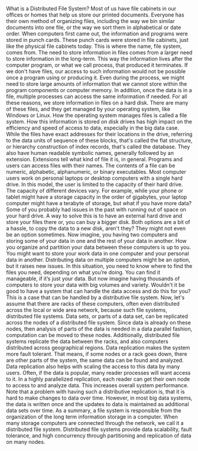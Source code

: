 What is a Distributed File System? Most of us have file
cabinets in our offices or homes that help us store
our printed documents. Everyone has their own
method of organizing files, including the way we bin similar
documents into one file, or the way we sort them in alphabetical or
date order. When computers first came out,
the information and programs were stored in punch cards. These punch cards were
stored in file cabinets, just like the physical
file cabinets today. This is where the name,
file system, comes from. The need to store information in
files comes from a larger need to store information in the long-term. This way the information lives
after the computer program, or what we call process,
that produced it terminates. If we don't have files, our access to
such information would not be possible once a program using or producing it. Even during the process, we might need
to store large amounts of information that we cannot store within the program
components or computer memory. In addition, once the data is in a file, multiple processes can access
the same information if needed. For all these reasons, we store
information in files on a hard disk. There are many of these files, and they get managed by your operating system,
like Windows or Linux. How the operating system manages
files is called a file system. How this information is stored
on disk drives has high impact on the efficiency and speed of access to
data, especially in the big data case. While the files have exact addresses for
their locations in the drive, referring to the data units of sequence of these
blocks, that's called the flat structure, or hierarchy construction of index
records, that's called the database. They also have human readable symbolic
names, generally followed by an extension. Extensions tell what kind of file it is,
in general. Programs and
users can access files with their names. The contents of a file can be numeric,
alphabetic, alphanumeric, or binary executables. Most computer users work
on personal laptops or desktop computers with
a single hard drive. In this model, the user is limited
to the capacity of their hard drive. The capacity of different devices vary. For example, while your phone or tablet might have a storage capacity
in the order of gigabytes, your laptop computer might have a terabyte of
storage, but what if you have more data? Some of you probably had
issues in the past with running out of space on your hard drive. A way to solve this is to have
an external hard drive and store your files there or,
you can buy a bigger disk. Both options are a bit of a hassle, to
copy the data to a new disk, aren't they? They might not even be
an option sometimes. Now imagine, you having two computers and storing some of your data in one and
the rest of your data in another. How you organize and partition your data
between these computers is up to you. You might want to store your
work data in one computer and your personal data in another. Distributing data on multiple
computers might be an option, but it raises new issues. In this situation, you need to know
where to find the files you need, depending on what you’re doing. You can find it manageable,
if it’s just your data. But now imagine having
thousands of computers to store your data with big volumes and
variety. Wouldn't it be good to have a system
that can handle the data access and do this for you? This is a case that can be handled
by a distributive file system. Now, let's assume that there
are racks of these computers, often even distributed across the local or wide area network, because such file
systems, distributed file systems. Data sets, or parts of a data set, can be replicated across the nodes
of a distributed file system. Since data is already on these nodes,
then analysis of parts of the data is needed in a data parallel fashion,
computation can be moved to these nodes. Additionally, distributed file
systems replicate the data between the racks, and also computers
distributed across geographical regions. Data replication makes
the system more fault tolerant. That means, if some nodes or
a rack goes down, there are other parts of the system,
the same data can be found and analyzed. Data replication also helps with scaling
the access to this data by many users. Often, if the data is popular, many
reader processes will want access to it. In a highly parallelized replication, each reader can get their own node
to access to and analyze data. This increases overall system performance. Note that a problem with having
such a distributive replication is, that it is hard to make
changes to data over time. However, in most big data systems,
the data is written once and the updates to data is maintained
as additional data sets over time. As a summary, a file system is
responsible from the organization of the long term information
storage in a computer. When many storage computers
are connected through the network, we call it a distributed file system. Distributed file systems provide data
scalability, fault tolerance, and high concurrency through partitioning and
replication of data on many nodes.